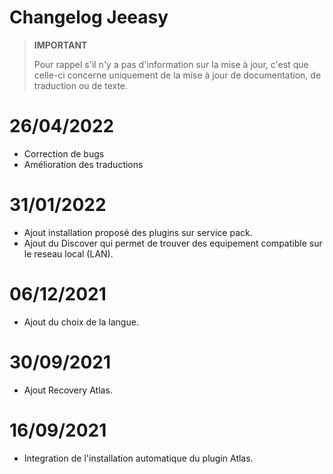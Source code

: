 # Changelog Jeeasy

>**IMPORTANT**
>
>Pour rappel s'il n'y a pas d'information sur la mise à jour, c'est que celle-ci concerne uniquement de la mise à jour de documentation, de traduction ou de texte.

# 26/04/2022

- Correction de bugs
- Amélioration des traductions

# 31/01/2022

- Ajout installation proposé des plugins sur service pack.
- Ajout du Discover qui permet de trouver des equipement compatible sur le reseau local (LAN).

# 06/12/2021

- Ajout du choix de la langue.

# 30/09/2021

- Ajout Recovery Atlas.

# 16/09/2021

- Integration de l'installation automatique du plugin Atlas.
